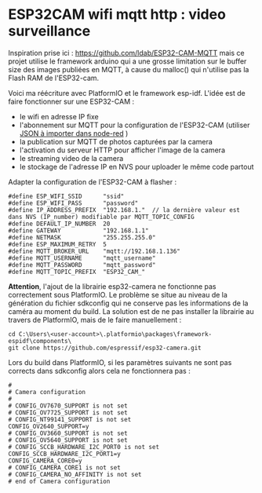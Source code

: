 # ESP32CAM wifi mqtt http : video surveillance
Inspiration prise ici : https://github.com/ldab/ESP32-CAM-MQTT
 mais ce projet utilise le framework arduino qui a une grosse limitation
 sur le buffer size des images publiées en MQTT,
 à cause du malloc() qui n'utilise pas la Flash RAM de l'ESP32-cam.

Voici ma réécriture avec PlatformIO et le framework esp-idf.
L'idée est de faire fonctionner sur une ESP32-CAM :
 - le wifi en adresse IP fixe
 - l'abonnement sur MQTT pour la configuration de l'ESP32-CAM (utiliser [JSON à importer dans node-red](for_node-red.json) )
 - la publication sur MQTT de photos capturées par la camera
 - l'activation du serveur HTTP pour afficher l'image de la camera
 - le streaming video de la camera
 - le stockage de l'adresse IP en NVS pour uploader le même code partout

Adapter la configuration de l'ESP32-CAM à flasher :
```
#define ESP_WIFI_SSID      "ssid"
#define ESP_WIFI_PASS      "password"
#define IP_ADDRESS_PREFIX  "192.168.1."  // la dernière valeur est dans NVS (IP_number) modifiable par MQTT_TOPIC_CONFIG
#define DEFAULT_IP_NUMBER  20
#define GATEWAY            "192.168.1.1"
#define NETMASK            "255.255.255.0"
#define ESP_MAXIMUM_RETRY  5
#define MQTT_BROKER_URL    "mqtt://192.168.1.136"
#define MQTT_USERNAME      "mqtt_username"
#define MQTT_PASSWORD      "mqtt_password"
#define MQTT_TOPIC_PREFIX  "ESP32_CAM_"
```

**Attention**, l'ajout de la librairie esp32-camera ne fonctionne pas correctement sous PlatformIO.
Le problème se situe au niveau de la génération du fichier sdkconfig qui ne conserve pas les informations
de la caméra au moment du build.
La solution est de ne pas installer la librairie au travers de PlatformIO, mais de le faire manuellement :

```
cd C:\Users\<user-account>\.platformio\packages\framework-espidf\components\
git clone https://github.com/espressif/esp32-camera.git
```

Lors du build dans PlatformIO, si les paramètres suivants ne sont pas corrects dans sdkconfig alors cela ne fonctionnera pas :
```
#
# Camera configuration
#
# CONFIG_OV7670_SUPPORT is not set
# CONFIG_OV7725_SUPPORT is not set
# CONFIG_NT99141_SUPPORT is not set
CONFIG_OV2640_SUPPORT=y
# CONFIG_OV3660_SUPPORT is not set
# CONFIG_OV5640_SUPPORT is not set
# CONFIG_SCCB_HARDWARE_I2C_PORT0 is not set
CONFIG_SCCB_HARDWARE_I2C_PORT1=y
CONFIG_CAMERA_CORE0=y
# CONFIG_CAMERA_CORE1 is not set
# CONFIG_CAMERA_NO_AFFINITY is not set
# end of Camera configuration
```
